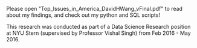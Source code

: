 Please open "Top_Issues_in_America_DavidHWang_vFinal.pdf" to read about my findings, and check out my python and SQL scripts!

This research was conducted as part of a Data Science Research position at NYU Stern (supervised by Professor Vishal Singh) from Feb 2016 - May 2016. 

